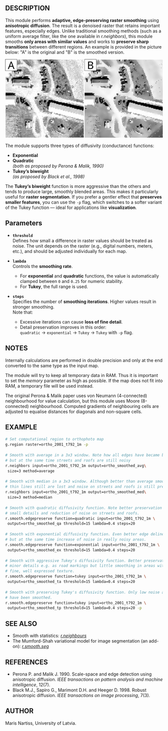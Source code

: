 ## DESCRIPTION

This module performs **adaptive, edge-preserving raster smoothing**
using **anisotropic diffusion**. The result is a denoised raster that
retains important features, especially edges. Unlike traditional
smoothing methods (such as a uniform average filter, like the one available
in *r.neighbors*), this module smooths **only areas with similar values**
and works to **preserve sharp transitions** between different regions.
An example is provided in the picture below: "A" is the original and
"B" is the smoothed version.

![An example of smoothed image](r.smooth.edgepreserve.jpg)

The module supports three types of diffusivity (conductance) functions:

- **Exponential**
- **Quadratic**  
  *(both as proposed by Perona & Malik, 1990)*
- **Tukey’s biweight**  
  *(as proposed by Black et al., 1998)*

The **Tukey’s biweight** function is more aggressive than the others and
tends to produce large, smoothly blended areas. This makes it
particularly useful for **raster segmentation**. If you prefer a gentler
effect that **preserves smaller features**, you can use the `-p` flag,
which switches to a softer variant of the Tukey function — ideal for
applications like **visualization**.

## Parameters

- **`threshold`**  
  Defines how small a difference in raster values should be treated as
  noise. The unit depends on the raster (e.g., digital numbers, meters,
  etc.), and should be adjusted individually for each map.

- **`lambda`**  
  Controls the **smoothing rate**.
  - For **exponential** and **quadratic** functions, the value is
  automatically clamped between `0` and `0.25` for numeric stability.
  - For **Tukey**, the full range is used.

- **`steps`**  
  Specifies the number of **smoothing iterations**. Higher values result
  in stronger smoothing.  
  Note that:
  - Excessive iterations can cause **loss of fine detail**.
  - Detail preservation improves in this order:  
    `quadratic` → `exponential` → `Tukey` → `Tukey` with `-p` flag.

## NOTES

Internally calculations are performed in double precision and only at the end
converted to the same type as the input map.

The module will try to keep all temporary data in RAM. Thus it is important
to set the *memory* parameter as high as possible.  If the map does
not fit into RAM, a temporary file will be used instead.

The original Perona & Malik paper uses von Neumann (4-connected) neighbourhood for
value calculation, but this module uses Moore (8-connected) neighbourhood.
Computed gradients of neighbouring cells are adjusted to equalise distances for
diagonals and non-square cells.

## EXAMPLE

```sh
# Set computational region to orthophoto map
g.region raster=ortho_2001_t792_1m -p

# Smooth with average in a 3x3 window. Note how all edges have became blurry
# but at the same time streets and roofs are still noisy
r.neighbors input=ortho_2001_t792_1m output=ortho_smoothed_avg\
 size=3 method=average

# Smooth with median in a 3x3 window. Although better than average smoothing,
# thin lines still are lost and noise on streets and roofs is still present.
r.neighbors input=ortho_2001_t792_1m output=ortho_smoothed_med\
 size=3 method=median

# Smooth with quadratic diffusivity function. Note better preservation of
# small details and reduction of noise on streets and roofs.
r.smooth.edgepreserve function=quadratic input=ortho_2001_t792_1m \
 output=ortho_smoothed_qa threshold=15 lambda=0.4 steps=20

# Smooth with exponential diffusivity function. Even better edge delineation
# but at the same time increase of noise in really noisy areas.
r.smooth.edgepreserve function=exponential input=ortho_2001_t792_1m \
 output=ortho_smoothed_ex threshold=15 lambda=0.4 steps=20

# Smooth with aggressive Tukey's diffusivity function. Better preservation of
# minor details e.g. as road markings but little smoothing in areas with
# fine, well expressed texture.
r.smooth.edgepreserve function=tukey input=ortho_2001_t792_1m \
 output=ortho_smoothed_ta threshold=15 lambda=0.4 steps=20

# Smooth with preserving Tukey's diffusivity function. Only low noise areas
# have been smoothed.
r.smooth.edgepreserve function=tukey input=ortho_2001_t792_1m \
 output=ortho_smoothed_tp threshold=15 lambda=0.4 steps=20 -p
```

## SEE ALSO

- Smooth with statistics: *[r.neighbours](r.neighbours)*
- The Mumford-Shah variational model for image segmentation (an add-on):
*[r.smooth.seg](https://grass.osgeo.org/grass84/manuals/addons/r.smooth.seg.html)*

## REFERENCES

- Perona P. and Malik J. 1990. Scale-space and edge detection using anisotropic
diffusion. *IEEE transactions on pattern analysis and machine intelligence*,
12(7).
- Black M.J., Sapiro G., Marimont D.H. and Heeger D. 1998. Robust anisotropic
diffusion. *IEEE transactions on image processing*, 7(3).

## AUTHOR

Maris Nartiss, University of Latvia.

